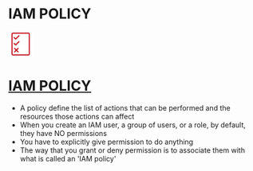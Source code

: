 # IAM POLICY

<p align="left">
  <img src="Permissions.png" width="50" height="50">

# [IAM POLICY](https://boto3.amazonaws.com/v1/documentation/api/latest/guide/iam-example-policies.html?highlight=policy)

- A policy define the list of actions that can be performed and the resources those actions can affect
- When you create an IAM user, a group of users, or a role, by default, they have NO permissions
- You have to explicitly give permission to do anything
- The way that you grant or deny permission is to associate them with what is called an 'IAM policy'
